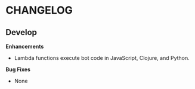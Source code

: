CHANGELOG
=========

## Develop
**Enhancements**
*  Lambda functions execute bot code in JavaScript, Clojure, and Python. 

**Bug Fixes**
* None
